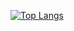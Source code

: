 [![Top Langs](https://github-readme-stats.vercel.app/api/top-langs/?envisiondev&layout=compact&theme=vision-friendly-dark)](https://github.com/anuraghazra/github-readme-stats)
